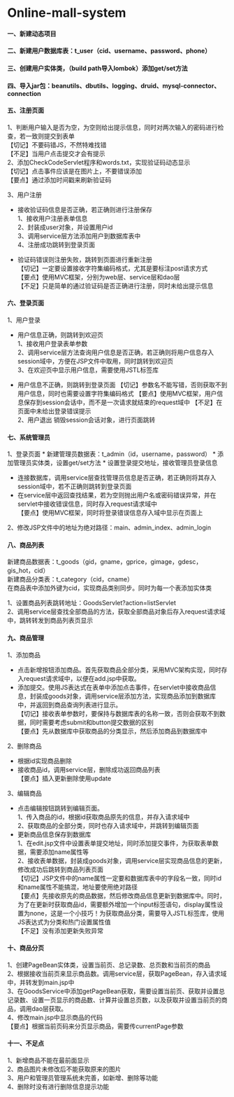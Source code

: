 # Online-mall-system
#### 一、新建动态项目
#### 二、新建用户数据库表：t_user（cid、username、password、phone） 
#### 三、创建用户实体类，（build path导入lombok）添加get/set方法
#### 四、导入jar包：beanutils、dbutils、logging、druid、mysql-connector、connection
 
#### 五、注册页面
1、判断用户输入是否为空，为空则给出提示信息，同时对两次输入的密码进行检查，若一致则提交到表单  
【切记】不要码错JS，不然特难找错  
【不足】当用户点击提交才会有提示  
2、添加CheckCodeServlet程序和words.txt，实现验证码动态显示  
【切记】点击事件应该是在图片上，不要错误添加  
【要点】通过添加时间戳来刷新验证码  
 
3、用户注册  
 
- 接收验证码信息是否正确，若正确则进行注册保存  
1、接收用户注册表单信息  
2、封装成user对象，并设置用户id  
3、调用service层方法添加用户到数据库表中  
4、注册成功跳转到登录页面  
 
- 验证码错误则注册失败，跳转到页面进行重新注册  
【切记】一定要设置接收字符集编码格式，尤其是要标注post请求方式  
【要点】使用MVC框架，分别为web层、service层和dao层  
【不足】只是简单的通过验证码是否正确进行注册，同时未给出提示信息  

#### 六、登录页面
1、用户登录  
 - 用户信息正确，则跳转到欢迎页  
   1、接收用户登录表单参数  
   2、调用service层方法查询用户信息是否正确，若正确则将用户信息存入session域中，方便在JSP文件中取用，同时跳转到欢迎页  
   3、在欢迎页中显示用户信息，需要使用JSTL标签库
 
 
 - 用户信息不正确，则跳转到登录页面
	 【切记】参数名不能写错，否则获取不到用户信息，同时也需要设置字符集编码格式
	 【要点】使用MVC框架，用户信息保存到session会话中，而不是一次请求就结束的request域中
	 【不足】在页面中未给出登录错误提示  
2、用户退出
	销毁session会话对象，进行页面跳转
 
#### 七、系统管理员
1、登录页面
	 * 新建管理员数据表：t_admin（id，username，password）
	 * 添加管理员实体类，设置get/set方法
	 * 设置登录提交地址，接收管理员登录信息
   * 连接数据库，调用service层查找管理员信息是否正确，若正确则将其存入session域中，若不正确则跳转到登录页面
   * 在service层中返回查找结果，若为空则抛出用户名或密码错误异常，并在servlet中接收错误信息，同时存入request请求域中  
【要点】使用MVC框架，同时将登录错误信息存入域中显示在页面上  
 
 
2、修改JSP文件中的地址为绝对路径：main、admin_index、admin_login  
 
 
 
#### 八、商品列表
新建商品数据表：t_goods（gid，gname，gprice，gimage，gdesc，gis_hot，cid）  
新建商品分类表：t_category（cid，cname）  
在商品表中添加外键为cid，实现商品类别同步。同时为每一个表添加实体类  
 
1、设置商品列表跳转地址：GoodsServlet?action=listServlet  
 2、调用service层查找全部商品的方法，获取全部商品对象后存入request请求域中，跳转转发到商品列表页显示  
 
 
#### 九、商品管理
1、添加商品  
* 点击新增按钮添加商品。首先获取商品全部分类，采用MVC架构实现，同时存入request请求域中，以便在add.jsp中获取。    
* 添加提交。使用JS表达式在表单中添加点击事件，在servlet中接收商品信息，封装成goods对象，调用service层添加方法，实现商品添加到数据库中，并返回到商品查询列表进行显示。    
【切记】接收表单参数时，要保持与数据库表的名称一致，否则会获取不到数据，同时需要考虑submit和button提交数据的区别  
【要点】先从数据库中获取商品的分类显示，然后添加商品到数据库中  
 
 
 
2、删除商品  
* 根据id实现商品删除  
* 接收商品id，调用service层，删除成功返回商品列表  
【要点】插入更新删除使用update  
 
 
3、编辑商品  
* 点击编辑按钮跳转到编辑页面。   
1、传入商品的id，根据id获取商品原先的信息，并存入请求域中    
2、获取商品的全部分类，同时也存入请求域中，并跳转到编辑页面   
* 更新商品信息保存到数据库    
1、在edit.jsp文件中设置表单提交地址，同时添加提交事件，为获取表单数据，需要添加name属性等    
2、接收表单数据，封装成goods对象，调用service层实现商品信息的更新，修改成功后跳转到商品列表页面    
【切记】JSP文件中的name属性一定要和数据库表中的字段名一致，同时id和name属性不能搞混，地址要使用绝对路径    
【要点】先接收原先的商品数据，然后修改商品信息更新到数据库中。同时，为了在更新时获取商品id，需要额外增加一个input标签语句，display属性设置为none，这是一个小技巧！为获取商品分类，需要导入JSTL标签库，使用JS表达式为分类和热门设置属性值  
【不足】没有添加更新失败异常  
 
 
 
 
 

#### 十、商品分页
1、创建PageBean实体类，设置当前页、总记录数、总页数和当前页的商品  
2、根据接收当前页来显示商品数。调用service层，获取PageBean，存入请求域中，并转发到main.jsp中  
3、在GoodsService中添加getPageBean获取，需要设置当前页、获取并设置总记录数、设置一页显示的商品数、计算并设置总页数，以及获取并设置当前页的商品，调用dao层获取。  
4、修改main.jsp中显示商品的代码  
【要点】根据当前页码来分页显示商品，需要传currentPage参数
 
 
 
 

 


#### 十一、不足点  
1、新增商品不能在最前面显示  
2、商品图片未修改后不能获取原来的图片  
3、用户和管理员管理系统未完善，如新增、删除等功能  
4、删除时没有进行删除信息提示功能  
